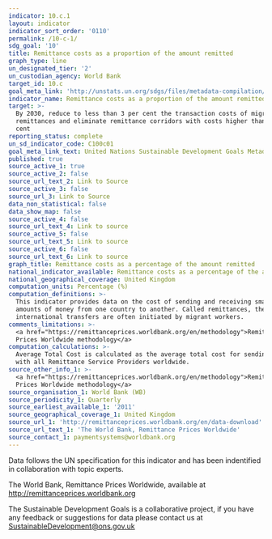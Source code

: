 ```yaml
---
indicator: 10.c.1
layout: indicator
indicator_sort_order: '0110'
permalink: /10-c-1/
sdg_goal: '10'
title: Remittance costs as a proportion of the amount remitted
graph_type: line
un_designated_tier: '2'
un_custodian_agency: World Bank
target_id: 10.c
goal_meta_link: 'http://unstats.un.org/sdgs/files/metadata-compilation/Metadata-Goal-10.pdf'
indicator_name: Remittance costs as a proportion of the amount remitted
target: >-
  By 2030, reduce to less than 3 per cent the transaction costs of migrant
  remittances and eliminate remittance corridors with costs higher than 5 per
  cent
reporting_status: complete
un_sd_indicator_code: C100c01
goal_meta_link_text: United Nations Sustainable Development Goals Metadata (pdf 564kB)
published: true
source_active_1: true
source_active_2: false
source_url_text_2: Link to Source
source_active_3: false
source_url_3: Link to Source
data_non_statistical: false
data_show_map: false
source_active_4: false
source_url_text_4: Link to source
source_active_5: false
source_url_text_5: Link to source
source_active_6: false
source_url_text_6: Link to source
graph_title: Remittance costs as a percentage of the amount remitted
national_indicator_available: Remittance costs as a percentage of the amount remitted
national_geographical_coverage: United Kingdom
computation_units: Percentage (%)
computation_definitions: >-
  This indicator provides data on the cost of sending and receiving small
  amounts of money from one country to another. Called remittances, these
  international transfers are often initiated by migrant workers.
comments_limitations: >-
  <a href="https://remittanceprices.worldbank.org/en/methodology">Remittance
  Prices Worldwide methodology</a>
computation_calculations: >-
  Average Total Cost is calculated as the average total cost for sending USD 200
  with all Remittance Service Providers worldwide.
source_other_info_1: >-
  <a href="https://remittanceprices.worldbank.org/en/methodology">Remittance
  Prices Worldwide methodology</a>
source_organisation_1: World Bank (WB)
source_periodicity_1: Quarterly
source_earliest_available_1: '2011'
source_geographical_coverage_1: United Kingdom
source_url_1: 'http://remittanceprices.worldbank.org/en/data-download'
source_url_text_1: 'The World Bank, Remittance Prices Worldwide'
source_contact_1: paymentsystems@worldbank.org
---
```

Data follows the UN specification for this indicator and has been indentified in collaboration with topic experts.

The World Bank, Remittance Prices Worldwide, available at http://remittanceprices.worldbank.org

The Sustainable Development Goals is a collaborative project, if you have any feedback or suggestions for data please contact us at <SustainableDevelopment@ons.gov.uk>
